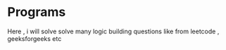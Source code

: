 # Programs
Here , i will solve solve many logic building questions like from leetcode , geeksforgeeks etc
